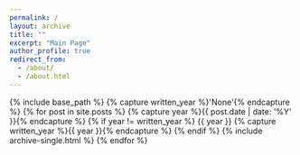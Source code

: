 ```yaml
---
permalink: /
layout: archive
title: ""
excerpt: "Main Page"
author_profile: true
redirect_from: 
  - /about/
  - /about.html
---
```


{% include base_path %}
{% capture written_year %}'None'{% endcapture %}
{% for post in site.posts %}
  {% capture year %}{{ post.date | date: '%Y' }}{% endcapture %}
  {% if year != written_year %}
    {{ year }}
    {% capture written_year %}{{ year }}{% endcapture %}
  {% endif %}
  {% include archive-single.html %}
{% endfor %}
